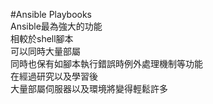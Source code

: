 #Ansible Playbooks   
  Ansible最為強大的功能  
  相較於shell腳本  
  可以同時大量部屬  
  同時也保有如腳本執行錯誤時例外處理機制等功能  
  在經過研究以及學習後  
  大量部屬伺服器以及環境將變得輕鬆許多  
